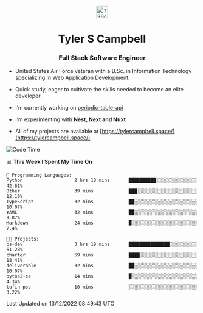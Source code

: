 <p align="center">
<a href="https://www.linkedin.com/in/t36campbell" target="blank"><img align="center" src="https://ik.imagekit.io/t36campbell/Portfolio/linkedin.png.original_m8bbGgPh6.png" alt="t36campbell" height="30" width="30" /></a>
</p>
<h1 align="center">Tyler S Campbell</h1>
<h3 align="center">Full Stack Software Engineer</h3>

* United States Air Force veteran with a B.Sc. in Information Technology specializing in Web Application Development. 

* Quick study, eager to cultivate the skills needed to become an elite developer.

* I’m currently working on [periodic-table-api](https://github.com/t36campbell/periodic-table-api)

* I’m experimenting with **Nest, Next and Nuxt**

* All of my projects are available at [https://tylercampbell.space/](https://tylercampbell.space/)

<!--START_SECTION:waka-->
![Code Time](http://img.shields.io/badge/Code%20Time-2%2C041%20hrs%2011%20mins-blue)

📊 **This Week I Spent My Time On** 

```text
💬 Programming Languages: 
Python                   2 hrs 18 mins       ██████████░░░░░░░░░░░░░░░   42.61% 
Other                    39 mins             ███░░░░░░░░░░░░░░░░░░░░░░   12.16% 
TypeScript               32 mins             ██░░░░░░░░░░░░░░░░░░░░░░░   10.07% 
YAML                     32 mins             ██░░░░░░░░░░░░░░░░░░░░░░░   9.87% 
Markdown                 24 mins             █░░░░░░░░░░░░░░░░░░░░░░░░   7.4%

🐱‍💻 Projects: 
ps-dev                   3 hrs 19 mins       ███████████████░░░░░░░░░░   61.28% 
charter                  59 mins             ████░░░░░░░░░░░░░░░░░░░░░   18.41% 
deliverable              32 mins             ██░░░░░░░░░░░░░░░░░░░░░░░   10.07% 
pytos2-ce                14 mins             █░░░░░░░░░░░░░░░░░░░░░░░░   4.34% 
tufin-pss                10 mins             ░░░░░░░░░░░░░░░░░░░░░░░░░   3.22%

```


 Last Updated on 13/12/2022 08:49:43 UTC
<!--END_SECTION:waka-->

